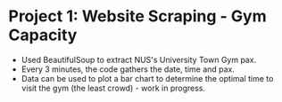 # Project 1: Website Scraping - Gym Capacity
- Used BeautifulSoup to extract NUS's University Town Gym pax.
- Every 3 minutes, the code gathers the date, time and pax.
- Data can be used to plot a bar chart to determine the optimal time to visit the gym (the least crowd) - work in progress.

